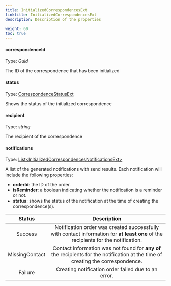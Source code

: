 ```yaml
---
title: InitializedCorrespondencesExt
linktitle: InitializedCorrespondencesExt
description: Description of the properties

weight: 60
toc: true
---
```


#### correspondenceId

Type: _Guid_

The ID of the correspondence that has been initialized

#### status

Type: [CorrespondenceStatusExt](https://github.com/Altinn/altinn-correspondence/blob/main/src/Altinn.Correspondence.API/Models/Enums/CorrespondenceStatusExt.cs)

Shows the status of the initialized correspondence

#### recipient

Type: _string_

The recipient of the correspondence

#### notifications

Type: [List\<InitializedCorrespondencesNotificationsExt>](https://github.com/Altinn/altinn-correspondence/blob/main/src/Altinn.Correspondence.API/Models/InitializedCorrespondencesNotificationsExt.cs)

A list of the generated notifications with send results. Each notification will include the following properties:

- **orderId**: the ID of the order.
- **isReminder**: a boolean indicating whether the notification is a reminder or not.
- **status**: shows the status of the notification at the time of creating the correspondence(s).

|     Status     |                                                            Description                                                            |
| :------------: | :-------------------------------------------------------------------------------------------------------------------------------: |
|    Success     | Notification order was created successfully with contact information for **at least one** of the recipients for the notification. |
| MissingContact | Contact information was not found for **any of** the recipients for the notification at the time of creating the correspondence.  |
|    Failure     |                                        Creating notification order failed due to an error.                                        |
